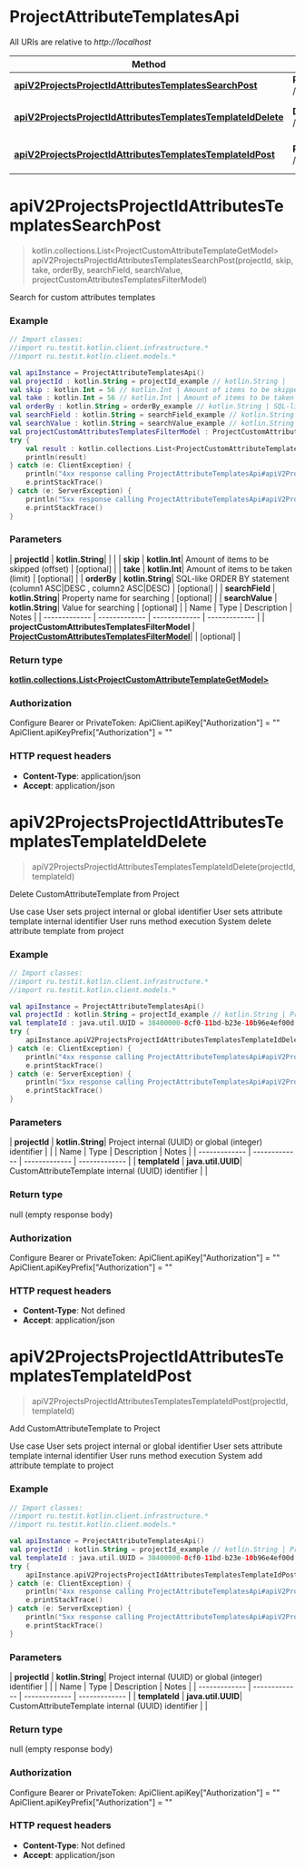 # ProjectAttributeTemplatesApi

All URIs are relative to *http://localhost*

| Method | HTTP request | Description |
| ------------- | ------------- | ------------- |
| [**apiV2ProjectsProjectIdAttributesTemplatesSearchPost**](ProjectAttributeTemplatesApi.md#apiV2ProjectsProjectIdAttributesTemplatesSearchPost) | **POST** /api/v2/projects/{projectId}/attributes/templates/search | Search for custom attributes templates |
| [**apiV2ProjectsProjectIdAttributesTemplatesTemplateIdDelete**](ProjectAttributeTemplatesApi.md#apiV2ProjectsProjectIdAttributesTemplatesTemplateIdDelete) | **DELETE** /api/v2/projects/{projectId}/attributes/templates/{templateId} | Delete CustomAttributeTemplate from Project |
| [**apiV2ProjectsProjectIdAttributesTemplatesTemplateIdPost**](ProjectAttributeTemplatesApi.md#apiV2ProjectsProjectIdAttributesTemplatesTemplateIdPost) | **POST** /api/v2/projects/{projectId}/attributes/templates/{templateId} | Add CustomAttributeTemplate to Project |


<a id="apiV2ProjectsProjectIdAttributesTemplatesSearchPost"></a>
# **apiV2ProjectsProjectIdAttributesTemplatesSearchPost**
> kotlin.collections.List&lt;ProjectCustomAttributeTemplateGetModel&gt; apiV2ProjectsProjectIdAttributesTemplatesSearchPost(projectId, skip, take, orderBy, searchField, searchValue, projectCustomAttributesTemplatesFilterModel)

Search for custom attributes templates

### Example
```kotlin
// Import classes:
//import ru.testit.kotlin.client.infrastructure.*
//import ru.testit.kotlin.client.models.*

val apiInstance = ProjectAttributeTemplatesApi()
val projectId : kotlin.String = projectId_example // kotlin.String | 
val skip : kotlin.Int = 56 // kotlin.Int | Amount of items to be skipped (offset)
val take : kotlin.Int = 56 // kotlin.Int | Amount of items to be taken (limit)
val orderBy : kotlin.String = orderBy_example // kotlin.String | SQL-like  ORDER BY statement (column1 ASC|DESC , column2 ASC|DESC)
val searchField : kotlin.String = searchField_example // kotlin.String | Property name for searching
val searchValue : kotlin.String = searchValue_example // kotlin.String | Value for searching
val projectCustomAttributesTemplatesFilterModel : ProjectCustomAttributesTemplatesFilterModel =  // ProjectCustomAttributesTemplatesFilterModel | 
try {
    val result : kotlin.collections.List<ProjectCustomAttributeTemplateGetModel> = apiInstance.apiV2ProjectsProjectIdAttributesTemplatesSearchPost(projectId, skip, take, orderBy, searchField, searchValue, projectCustomAttributesTemplatesFilterModel)
    println(result)
} catch (e: ClientException) {
    println("4xx response calling ProjectAttributeTemplatesApi#apiV2ProjectsProjectIdAttributesTemplatesSearchPost")
    e.printStackTrace()
} catch (e: ServerException) {
    println("5xx response calling ProjectAttributeTemplatesApi#apiV2ProjectsProjectIdAttributesTemplatesSearchPost")
    e.printStackTrace()
}
```

### Parameters
| **projectId** | **kotlin.String**|  | |
| **skip** | **kotlin.Int**| Amount of items to be skipped (offset) | [optional] |
| **take** | **kotlin.Int**| Amount of items to be taken (limit) | [optional] |
| **orderBy** | **kotlin.String**| SQL-like  ORDER BY statement (column1 ASC|DESC , column2 ASC|DESC) | [optional] |
| **searchField** | **kotlin.String**| Property name for searching | [optional] |
| **searchValue** | **kotlin.String**| Value for searching | [optional] |
| Name | Type | Description  | Notes |
| ------------- | ------------- | ------------- | ------------- |
| **projectCustomAttributesTemplatesFilterModel** | [**ProjectCustomAttributesTemplatesFilterModel**](ProjectCustomAttributesTemplatesFilterModel.md)|  | [optional] |

### Return type

[**kotlin.collections.List&lt;ProjectCustomAttributeTemplateGetModel&gt;**](ProjectCustomAttributeTemplateGetModel.md)

### Authorization


Configure Bearer or PrivateToken:
    ApiClient.apiKey["Authorization"] = ""
    ApiClient.apiKeyPrefix["Authorization"] = ""

### HTTP request headers

 - **Content-Type**: application/json
 - **Accept**: application/json

<a id="apiV2ProjectsProjectIdAttributesTemplatesTemplateIdDelete"></a>
# **apiV2ProjectsProjectIdAttributesTemplatesTemplateIdDelete**
> apiV2ProjectsProjectIdAttributesTemplatesTemplateIdDelete(projectId, templateId)

Delete CustomAttributeTemplate from Project

 Use case  User sets project internal or global identifier  User sets attribute template internal identifier  User runs method execution  System delete attribute template from project

### Example
```kotlin
// Import classes:
//import ru.testit.kotlin.client.infrastructure.*
//import ru.testit.kotlin.client.models.*

val apiInstance = ProjectAttributeTemplatesApi()
val projectId : kotlin.String = projectId_example // kotlin.String | Project internal (UUID) or global (integer) identifier
val templateId : java.util.UUID = 38400000-8cf0-11bd-b23e-10b96e4ef00d // java.util.UUID | CustomAttributeTemplate internal (UUID) identifier
try {
    apiInstance.apiV2ProjectsProjectIdAttributesTemplatesTemplateIdDelete(projectId, templateId)
} catch (e: ClientException) {
    println("4xx response calling ProjectAttributeTemplatesApi#apiV2ProjectsProjectIdAttributesTemplatesTemplateIdDelete")
    e.printStackTrace()
} catch (e: ServerException) {
    println("5xx response calling ProjectAttributeTemplatesApi#apiV2ProjectsProjectIdAttributesTemplatesTemplateIdDelete")
    e.printStackTrace()
}
```

### Parameters
| **projectId** | **kotlin.String**| Project internal (UUID) or global (integer) identifier | |
| Name | Type | Description  | Notes |
| ------------- | ------------- | ------------- | ------------- |
| **templateId** | **java.util.UUID**| CustomAttributeTemplate internal (UUID) identifier | |

### Return type

null (empty response body)

### Authorization


Configure Bearer or PrivateToken:
    ApiClient.apiKey["Authorization"] = ""
    ApiClient.apiKeyPrefix["Authorization"] = ""

### HTTP request headers

 - **Content-Type**: Not defined
 - **Accept**: application/json

<a id="apiV2ProjectsProjectIdAttributesTemplatesTemplateIdPost"></a>
# **apiV2ProjectsProjectIdAttributesTemplatesTemplateIdPost**
> apiV2ProjectsProjectIdAttributesTemplatesTemplateIdPost(projectId, templateId)

Add CustomAttributeTemplate to Project

 Use case  User sets project internal or global identifier  User sets attribute template internal identifier  User runs method execution  System add attribute template to project

### Example
```kotlin
// Import classes:
//import ru.testit.kotlin.client.infrastructure.*
//import ru.testit.kotlin.client.models.*

val apiInstance = ProjectAttributeTemplatesApi()
val projectId : kotlin.String = projectId_example // kotlin.String | Project internal (UUID) or global (integer) identifier
val templateId : java.util.UUID = 38400000-8cf0-11bd-b23e-10b96e4ef00d // java.util.UUID | CustomAttributeTemplate internal (UUID) identifier
try {
    apiInstance.apiV2ProjectsProjectIdAttributesTemplatesTemplateIdPost(projectId, templateId)
} catch (e: ClientException) {
    println("4xx response calling ProjectAttributeTemplatesApi#apiV2ProjectsProjectIdAttributesTemplatesTemplateIdPost")
    e.printStackTrace()
} catch (e: ServerException) {
    println("5xx response calling ProjectAttributeTemplatesApi#apiV2ProjectsProjectIdAttributesTemplatesTemplateIdPost")
    e.printStackTrace()
}
```

### Parameters
| **projectId** | **kotlin.String**| Project internal (UUID) or global (integer) identifier | |
| Name | Type | Description  | Notes |
| ------------- | ------------- | ------------- | ------------- |
| **templateId** | **java.util.UUID**| CustomAttributeTemplate internal (UUID) identifier | |

### Return type

null (empty response body)

### Authorization


Configure Bearer or PrivateToken:
    ApiClient.apiKey["Authorization"] = ""
    ApiClient.apiKeyPrefix["Authorization"] = ""

### HTTP request headers

 - **Content-Type**: Not defined
 - **Accept**: application/json

